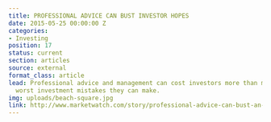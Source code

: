 ```yaml
---
title: PROFESSIONAL ADVICE CAN BUST INVESTOR HOPES
date: 2015-05-25 00:00:00 Z
categories:
- Investing
position: 17
status: current
section: articles
source: external
format_class: article
lead: Professional advice and management can cost investors more than most of the
  worst investment mistakes they can make.
img: uploads/beach-square.jpg
link: http://www.marketwatch.com/story/professional-advice-can-bust-an-investors-savings-heres-how-much-2017-03-03
---
```


